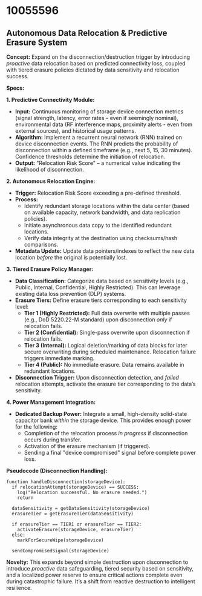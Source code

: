 # 10055596

## Autonomous Data Relocation & Predictive Erasure System

**Concept:** Expand on the disconnection/destruction trigger by introducing *proactive* data relocation based on predicted connectivity loss, coupled with tiered erasure policies dictated by data sensitivity and relocation success.

**Specs:**

**1. Predictive Connectivity Module:**

*   **Input:** Continuous monitoring of storage device connection metrics (signal strength, latency, error rates – even if seemingly nominal), environmental data (RF interference maps, proximity alerts - even from external sources), and historical usage patterns.
*   **Algorithm:** Implement a recurrent neural network (RNN) trained on device disconnection events.  The RNN predicts the probability of disconnection within a defined timeframe (e.g., next 5, 15, 30 minutes).  Confidence thresholds determine the initiation of relocation.
*   **Output:** "Relocation Risk Score" – a numerical value indicating the likelihood of disconnection.

**2. Autonomous Relocation Engine:**

*   **Trigger:** Relocation Risk Score exceeding a pre-defined threshold.
*   **Process:**
    *   Identify redundant storage locations within the data center (based on available capacity, network bandwidth, and data replication policies).
    *   Initiate asynchronous data copy to the identified redundant locations.
    *   Verify data integrity at the destination using checksums/hash comparisons.
*   **Metadata Update:** Update data pointers/indexes to reflect the new data location *before* the original is potentially lost.

**3. Tiered Erasure Policy Manager:**

*   **Data Classification:** Categorize data based on sensitivity levels (e.g., Public, Internal, Confidential, Highly Restricted). This can leverage existing data loss prevention (DLP) systems.
*   **Erasure Tiers:** Define erasure tiers corresponding to each sensitivity level:
    *   **Tier 1 (Highly Restricted):** Full data overwrite with multiple passes (e.g., DoD 5220.22-M standard) upon disconnection *only* if relocation fails.
    *   **Tier 2 (Confidential):** Single-pass overwrite upon disconnection if relocation fails.
    *   **Tier 3 (Internal):**  Logical deletion/marking of data blocks for later secure overwriting during scheduled maintenance. Relocation failure triggers immediate marking.
    *   **Tier 4 (Public):** No immediate erasure. Data remains available in redundant locations.
*   **Disconnection Trigger:** Upon disconnection detection, and *failed* relocation attempts, activate the erasure tier corresponding to the data’s sensitivity.

**4. Power Management Integration:**

*   **Dedicated Backup Power:** Integrate a small, high-density solid-state capacitor bank *within* the storage device. This provides enough power for the following:
    *   Completion of the relocation process *in progress* if disconnection occurs during transfer.
    *   Activation of the erasure mechanism (if triggered).
    *   Sending a final "device compromised" signal before complete power loss.

**Pseudocode (Disconnection Handling):**

```
function handleDisconnection(storageDevice):
  if relocationAttempt(storageDevice) == SUCCESS:
    log("Relocation successful. No erasure needed.")
    return

  dataSensitivity = getDataSensitivity(storageDevice)
  erasureTier = getErasureTier(dataSensitivity)

  if erasureTier == TIER1 or erasureTier == TIER2:
    activateErasure(storageDevice, erasureTier)
  else:
    markForSecureWipe(storageDevice)

  sendCompromisedSignal(storageDevice)
```

**Novelty:** This expands beyond simple destruction upon disconnection to introduce *proactive* data safeguarding, tiered security based on sensitivity, and a localized power reserve to ensure critical actions complete even during catastrophic failure.  It’s a shift from reactive destruction to intelligent resilience.
